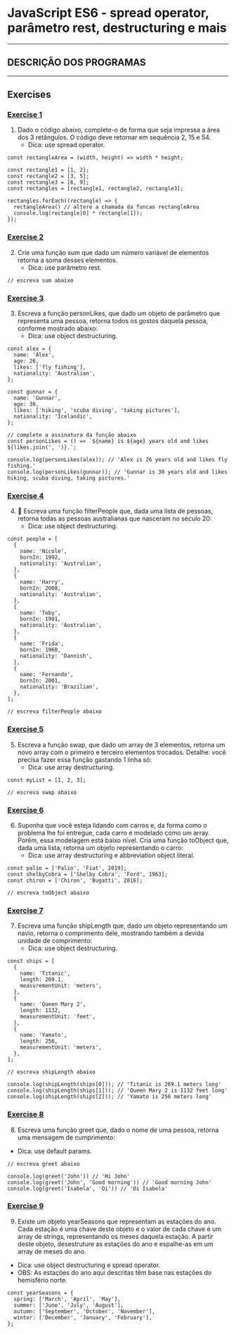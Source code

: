 # JavaScript ES6 - spread operator, parâmetro rest, destructuring e mais

---

## DESCRIÇÃO DOS PROGRAMAS

---

## Exercises

### [Exercise 1](./exercise1.js)

1.  Dado o código abaixo, complete-o de forma que seja impressa a área dos 3 retângulos. O código deve retornar em sequência 2, 15 e 54.
    - Dica: use spread operator.

```
const rectangleArea = (width, height) => width * height;

const rectangle1 = [1, 2];
const rectangle2 = [3, 5];
const rectangle3 = [6, 9];
const rectangles = [rectangle1, rectangle2, rectangle3];

rectangles.forEach((rectangle) => {
  rectangleArea() // altere a chamada da funcao rectangleArea
  console.log(rectangle[0] * rectangle[1]);
});
```

### [Exercise 2](./exercise2.js)

2. Crie uma função sum que dado um número variável de elementos retorna a soma desses elementos.
    - Dica: use parâmetro rest.

```
// escreva sum abaixo
```

### [Exercise 3](./exercise3.js)

3. Escreva a função personLikes, que dado um objeto de parâmetro que representa uma pessoa, retorna todos os gostos daquela pessoa, conforme mostrado abaixo:
    - Dica: use object destructuring.

```
const alex = {
  name: 'Alex',
  age: 26,
  likes: ['fly fishing'],
  nationality: 'Australian',
};

const gunnar = {
  name: 'Gunnar',
  age: 30,
  likes: ['hiking', 'scuba diving', 'taking pictures'],
  nationality: 'Icelandic',
};

// complete a assinatura da função abaixo
const personLikes = () => `${name} is ${age} years old and likes ${likes.join(', ')}.`;

console.log(personLikes(alex)); // 'Alex is 26 years old and likes fly fishing.'
console.log(personLikes(gunnar)); // 'Gunnar is 30 years old and likes hiking, scuba diving, taking pictures.'
```

### [Exercise 4](./exercise4.js)

4. 🚀 Escreva uma função filterPeople que, dada uma lista de pessoas, retorna todas as pessoas australianas que nasceram no século 20:
    - Dica: use object destructuring.

```
const people = [
  {
    name: 'Nicole',
    bornIn: 1992,
    nationality: 'Australian',
  },
  {
    name: 'Harry',
    bornIn: 2008,
    nationality: 'Australian',
  },
  {
    name: 'Toby',
    bornIn: 1901,
    nationality: 'Australian',
  },
  {
    name: 'Frida',
    bornIn: 1960,
    nationality: 'Dannish',
  },
  {
    name: 'Fernando',
    bornIn: 2001,
    nationality: 'Brazilian',
  },
];

// escreva filterPeople abaixo
```

### [Exercise 5](./exercise5.js)

5. Escreva a função swap, que dado um array de 3 elementos, retorna um novo array com o primeiro e terceiro elementos trocados. Detalhe: você precisa fazer essa função gastando 1 linha só:
    - Dica: use array destructuring.

```
const myList = [1, 2, 3];

// escreva swap abaixo
```

### [Exercise 6](./exercise6.js)

6. Suponha que você esteja lidando com carros e, da forma como o problema lhe foi entregue, cada carro é modelado como um array. Porém, essa modelagem está baixo nível. Cria uma função toObject que, dada uma lista, retorna um objeto representando o carro:
    - Dica: use array destructuring e abbreviation object literal.

```
const palio = ['Palio', 'Fiat', 2019];
const shelbyCobra = ['Shelby Cobra', 'Ford', 1963];
const chiron = ['Chiron', 'Bugatti', 2016];

// escreva toObject abaixo
```

### [Exercise 7](./exercise7.js)

7. Escreva uma função shipLength que, dado um objeto representando um navio, retorna o comprimento dele, mostrando também a devida unidade de comprimento:
    - Dica: use object destructuring.

```
const ships = [
  {
    name: 'Titanic',
    length: 269.1,
    measurementUnit: 'meters',
  },
  {
    name: 'Queen Mary 2',
    length: 1132,
    measurementUnit: 'feet',
  },
  {
    name: 'Yamato',
    length: 256,
    measurementUnit: 'meters',
  },
];

// escreva shipLength abaixo

console.log(shipLength(ships[0])); // 'Titanic is 269.1 meters long'
console.log(shipLength(ships[1])); // 'Queen Mary 2 is 1132 feet long'
console.log(shipLength(ships[2])); // 'Yamato is 256 meters long'
```

### [Exercise 8](./exercise8.js)

8. Escreva uma função greet que, dado o nome de uma pessoa, retorna uma mensagem de cumprimento:
  - Dica: use default params.

```
// escreva greet abaixo

console.log(greet('John')) // 'Hi John'
console.log(greet('John', 'Good morning')) // 'Good morning John'
console.log(greet('Isabela', 'Oi')) // 'Oi Isabela'
```

### [Exercise 9](./exercise9.js)

9. Existe um objeto yearSeasons que representam as estações do ano. Cada estação é uma chave deste objeto e o valor de cada chave é um array de strings, representando os meses daquela estação. A partir deste objeto, desestruture as estações do ano e espalhe-as em um array de meses do ano.
  - Dica: use object destructuring e spread operator.
  - OBS: As estações do ano aqui descritas têm base nas estações do hemisfério norte.

```
const yearSeasons = {
  spring: ['March', 'April', 'May'],
  summer: ['June', 'July', 'August'],
  autumn: ['September', 'October', 'November'],
  winter: ['December', 'January', 'February'],
};
```